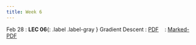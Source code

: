 ```yaml
---
title: Week 6
---
```


Feb 28
: **LEC 06**{: .label .label-gray } Gradient Descent
  : [PDF](lectures/06-GD/Lec06.pdf) &nbsp;&nbsp;
  : [Marked-PDF](lectures/06-GD/Lec06-marked.pdf)

